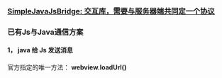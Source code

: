 ### [SimpleJavaJsBridge: 交互库，需要与服务器端共同定一个协议](http://mp.weixin.qq.com/s/8f-zHzKLprtTGreA7uRHFA)

### 已有Js与Java通信方案

#### 1， java 给 Js 发送消息
官方指定的唯一方法： **webview.loadUrl()**
